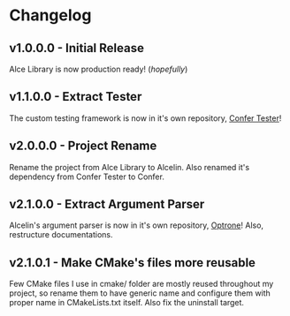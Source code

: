 # Changelog
## v1.0.0.0 - Initial Release
Alce Library is now production ready! (*hopefully*)

## v1.1.0.0 - Extract Tester
The custom testing framework is now in it's own repository, [Confer Tester](https://github.com/anstropleuton/confer)!

## v2.0.0.0 - Project Rename
Rename the project from Alce Library to Alcelin.
Also renamed it's dependency from Confer Tester to Confer.

## v2.1.0.0 - Extract Argument Parser
Alcelin's argument parser is now in it's own repository, [Optrone](https://github.com/anstropleuton/optrone)!
Also, restructure documentations.

## v2.1.0.1 - Make CMake's files more reusable
Few CMake files I use in cmake/ folder are mostly reused throughout my project, so rename them to have generic name and configure them with proper name in CMakeLists.txt itself.
Also fix the uninstall target.
